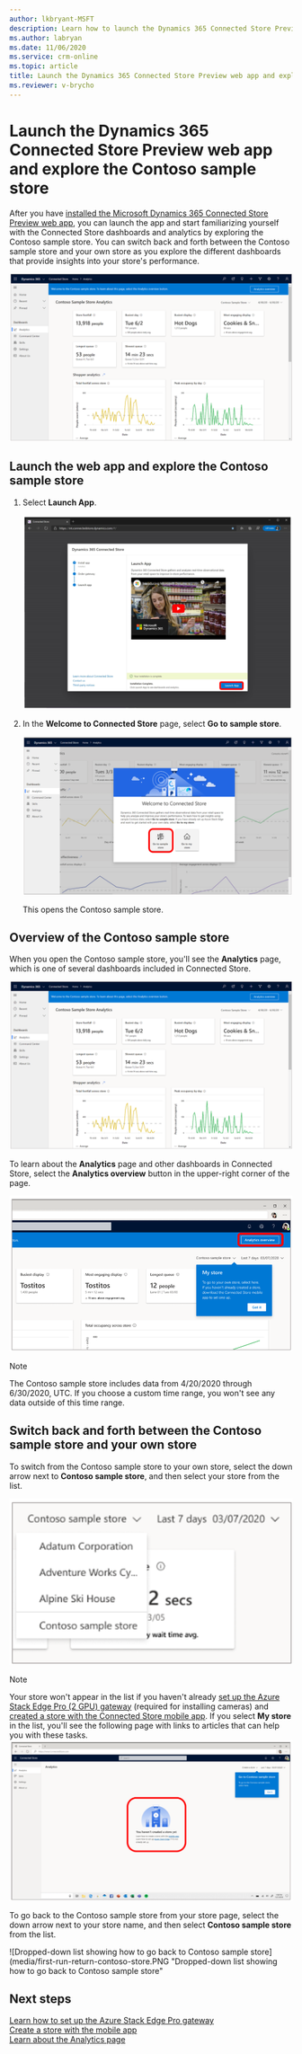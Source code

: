 ```yaml
---
author: lkbryant-MSFT
description: Learn how to launch the Dynamics 365 Connected Store Preview web app and explore the Contoso sample store.
ms.author: labryan
ms.date: 11/06/2020
ms.service: crm-online
ms.topic: article
title: Launch the Dynamics 365 Connected Store Preview web app and explore the Contoso sample store to learn about Connected Store dashboards and analytics
ms.reviewer: v-brycho
---
```


# Launch the Dynamics 365 Connected Store Preview web app and explore the Contoso sample store

After you have [installed the Microsoft Dynamics 365 Connected Store Preview web app](admin-install-web-app.md), you can launch the app and start familiarizing yourself with the Connected Store dashboards and analytics by exploring the Contoso sample store. You can switch back and forth between the Contoso sample store and your own store as you explore the different dashboards that provide insights into your store's performance. 

![Contoso sample store screen](media/first-run-contoso-sample-store.PNG "Contoso Sample Store screen")

## Launch the web app and explore the Contoso sample store

1. Select **Launch App**.

    ![Launch app button on Setup page](media/first-run-launch-app.PNG "Launch app button on Setup page") 
        
2. In the **Welcome to Connected Store** page, select **Go to sample store**.

    ![Welcome to Connected Store page](media/first-run-welcome-page.PNG "Welcome to Connected Store page")
    
    This opens the Contoso sample store.     
       
## Overview of the Contoso sample store

When you open the Contoso sample store, you'll see the **Analytics** page, which is one of several dashboards included in Connected Store. 

![Contoso sample store screen](media/first-run-contoso-sample-store.PNG "Contoso sample store screen")

To learn about the **Analytics** page and other dashboards in Connected Store, select the **Analytics overview** button in the upper-right corner of the page.

![Analytics overview button in Constoso Sample Store](media/first-run-analytics-overview-button.PNG "Analytics overview button in Constoso sample store")

> [!NOTE]
> The Contoso sample store includes data from 4/20/2020 through 6/30/2020, UTC. If you choose a custom time range, you won't see any data outside of this time range.

## Switch back and forth between the Contoso sample store and your own store

To switch from the Contoso sample store to your own store, select the down arrow next to **Contoso sample store**, and then select your store from the list. 

![Contoso sample store list dropped down](media/first-run-sample-store-list.PNG "Contoso sample store list dropped down")

> [!NOTE]
> Your store won't appear in the list if you haven't already [set up the Azure Stack Edge Pro (2 GPU) gateway](ase-install.md) (required for installing cameras) and [created a store with the Connected Store mobile app](mobile-app-create-store.md). If you select **My store** in the list, you'll see the following page with links to articles that can help you with these tasks. 
>![Screen shot that shows links to creating a store with the mobile app and setting up Azure Stack Edge Pro gateway](media/first-run-setup-prompts.PNG "Screen shot that shows links to creating a store with the mobile app and setting up Azure Stack Edge Pro gateway")

To go back to the Contoso sample store from your store page, select the down arrow next to your store name, and then select **Contoso sample store** from the 
list.

![Dropped-down list showing how to go back to Contoso sample store](media/first-run-return-contoso-store.PNG "Dropped-down list showing how to go back to Contoso sample store"

## Next steps

[Learn how to set up the Azure Stack Edge Pro gateway](ase-install.md)<br>
[Create a store with the mobile app](mobile-app-create-store.md)<br>
[Learn about the Analytics page](web-app-get-insights.md)



